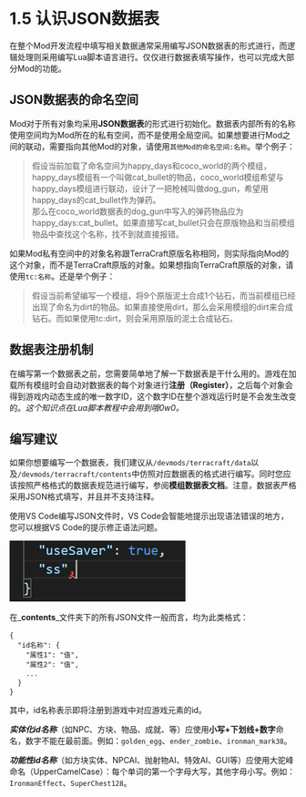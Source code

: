 # 1.5 认识JSON数据表

在整个Mod开发流程中填写相关数据通常采用编写JSON数据表的形式进行，而逻辑处理则采用编写Lua脚本语言进行。仅仅进行数据表填写操作，也可以完成大部分Mod的功能。

## JSON数据表的命名空间

Mod对于所有对象均采用**JSON数据表**的形式进行初始化。数据表内部所有的名称使用空间均为Mod所在的私有空间，而不是使用全局空间。如果想要进行Mod之间的联动，需要指向其他Mod的对象，请使用`其他Mod的命名空间:名称`。举个例子：

> 假设当前加载了命名空间为happy\_days和coco\_world的两个模组，happy\_days模组有一个叫做cat\_bullet的物品，coco\_world模组希望与happy\_days模组进行联动，设计了一把枪械叫做dog\_gun，希望用happy\_days的cat\_bullet作为弹药。  
> 那么在coco\_world数据表的dog\_gun中写入的弹药物品应为happy\_days:cat\_bullet。如果直接写cat\_bullet只会在原版物品和当前模组物品中查找这个名称，找不到就直接报错。

如果Mod私有空间中的对象名称跟TerraCraft原版名称相同，则实际指向Mod的这个对象，而不是TerraCraft原版的对象。如果想指向TerraCraft原版的对象，请使用`tc:名称`。还是举个例子：

> 假设当前希望编写一个模组，将9个原版泥土合成1个钻石，而当前模组已经出现了命名为dirt的物品。如果直接使用dirt，那么会采用模组的dirt来合成钻石。而如果使用tc:dirt，则会采用原版的泥土合成钻石。

## 数据表注册机制

在编写第一个数据表之前，您需要简单地了解一下数据表是干什么用的。游戏在加载所有模组时会自动对数据表的每个对象进行**注册（Register）**，之后每个对象会得到游戏内动态生成的唯一数字ID，这个数字ID在整个游戏运行时是不会发生改变的。_这个知识点在Lua脚本教程中会用到哦0w0。_

## 编写建议

如果你想要编写一个数据表，我们建议从`/devmods/terracraft/data`以及`/devmods/terracraft/contents`中仿照对应数据表的格式进行编写。同时您应该按照严格格式的数据表规范进行编写，参阅**模组数据表文档**。注意，数据表严格采用JSON格式填写，并且并不支持注释。

使用VS Code编写JSON文件时，VS Code会智能地提示出现语法错误的地方，您可以根据VS Code的提示修正语法问题。

![](../../../.gitbook/assets/image%20%2814%29.png)

在_**contents**_文件夹下的所有JSON文件一般而言，均为此类格式：

```text
{
  "id名称": {
    "属性1": "值",
    "属性2": "值",
    ...
  }
}
```

其中，id名称表示即将注册到游戏中对应游戏元素的id。

_**实体化id名称**_（如NPC、方块、物品、成就、等）应使用**小写+下划线+数字**命名，数字不能在最前面。例如：`golden_egg`、`ender_zombie`、`ironman_mark38`。

_**功能性id名称**_（如方块实体、NPCAI、抛射物AI、特效AI、GUI等）应使用大驼峰命名（UpperCamelCase）：每个单词的第一个字母大写，其他字母小写。例如：`IronmanEffect`、`SuperChest128`。

